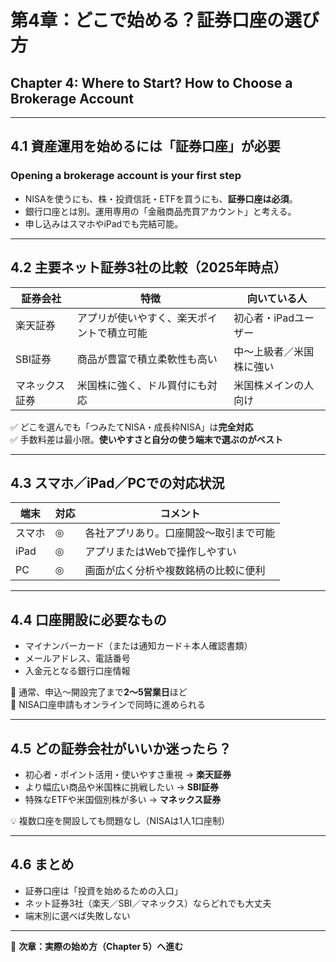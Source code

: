 # 第4章：どこで始める？証券口座の選び方  
## Chapter 4: Where to Start? How to Choose a Brokerage Account

---

## 4.1 資産運用を始めるには「証券口座」が必要  
### Opening a brokerage account is your first step

- NISAを使うにも、株・投資信託・ETFを買うにも、**証券口座は必須**。
- 銀行口座とは別。運用専用の「金融商品売買アカウント」と考える。
- 申し込みはスマホやiPadでも完結可能。

---

## 4.2 主要ネット証券3社の比較（2025年時点）

| 証券会社 | 特徴 | 向いている人 |
|----------|------|---------------|
| 楽天証券 | アプリが使いやすく、楽天ポイントで積立可能 | 初心者・iPadユーザー |
| SBI証券 | 商品が豊富で積立柔軟性も高い | 中〜上級者／米国株に強い |
| マネックス証券 | 米国株に強く、ドル買付にも対応 | 米国株メインの人向け |

✅ どこを選んでも「つみたてNISA・成長枠NISA」は**完全対応**  
✅ 手数料差は最小限。**使いやすさと自分の使う端末で選ぶのがベスト**

---

## 4.3 スマホ／iPad／PCでの対応状況

| 端末 | 対応 | コメント |
|------|------|----------|
| スマホ | ◎ | 各社アプリあり。口座開設〜取引まで可能 |
| iPad | ◎ | アプリまたはWebで操作しやすい |
| PC | ◎ | 画面が広く分析や複数銘柄の比較に便利 |

---

## 4.4 口座開設に必要なもの

- マイナンバーカード（または通知カード＋本人確認書類）
- メールアドレス、電話番号
- 入金元となる銀行口座情報

📝 通常、申込〜開設完了まで**2〜5営業日**ほど  
📝 NISA口座申請もオンラインで同時に進められる

---

## 4.5 どの証券会社がいいか迷ったら？

- 初心者・ポイント活用・使いやすさ重視 → **楽天証券**
- より幅広い商品や米国株に挑戦したい → **SBI証券**
- 特殊なETFや米国個別株が多い → **マネックス証券**

💡 複数口座を開設しても問題なし（NISAは1人1口座制）

---

## 4.6 まとめ

- 証券口座は「投資を始めるための入口」
- ネット証券3社（楽天／SBI／マネックス）ならどれでも大丈夫
- 端末別に選べば失敗しない

---

📌 **次章：実際の始め方（Chapter 5）へ進む**
